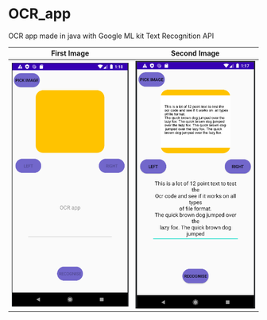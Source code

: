 # OCR_app
OCR app made in java with Google ML kit Text Recognition API

|First Image|Second Image|
|:-:|:-:|
|![](image2.png)|![](image.png)|
